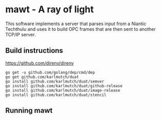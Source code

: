 # mawt - A ray of light

This software implements a server that parses input from a Niantic Techthulu and uses it to build OPC frames that are then sent to another TCP/IP server.

## Build instructions



https://github.com/direnv/direnv

```
go get -u github.com/golang/dep/cmd/dep
go get github.com/karlmutch/duat
go install github.com/karlmutch/duat/semver
go install github.com/karlmutch/duat/github-release
go install github.com/karlmutch/duat/image-release
go install github.com/karlmutch/duat/stencil
```

## Running mawt


